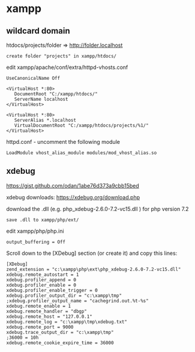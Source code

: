 # xampp

## wildcard domain

htdocs/projects/folder => http://folder.localhost

    create folder "projects" in xampp/htdocs/

edit xampp/apache/conf/extra/httpd-vhosts.conf

    UseCanonicalName Off

    <VirtualHost *:80>
       DocumentRoot "C:/xampp/htdocs/"
       ServerName localhost
    </VirtualHost>

    <VirtualHost *:80>
       ServerAlias *.localhost
       VirtualDocumentRoot "C:/xampp/htdocs/projects/%1/"
    </VirtualHost>

httpd.conf - uncomment the following module

    LoadModule vhost_alias_module modules/mod_vhost_alias.so

## xdebug

https://gist.github.com/odan/1abe76d373a9cbb15bed

xdebug downloads: https://xdebug.org/download.php

download the .dll (e.g. php_xdebug-2.6.0-7.2-vc15.dll ) for php version 7.2

    save .dll to xampp/php/ext/

edit xampp/php/php.ini

    output_buffering = Off

Scroll down to the [XDebug] section (or create it) and copy this lines:

    [XDebug]
    zend_extension = "c:\xampp\php\ext\php_xdebug-2.6.0-7.2-vc15.dll"
    xdebug.remote_autostart = 1
    xdebug.profiler_append = 0
    xdebug.profiler_enable = 0
    xdebug.profiler_enable_trigger = 0
    xdebug.profiler_output_dir = "c:\xampp\tmp"
    ;xdebug.profiler_output_name = "cachegrind.out.%t-%s"
    xdebug.remote_enable = 1
    xdebug.remote_handler = "dbgp"
    xdebug.remote_host = "127.0.0.1"
    xdebug.remote_log = "c:\xampp\tmp\xdebug.txt"
    xdebug.remote_port = 9000
    xdebug.trace_output_dir = "c:\xampp\tmp"
    ;36000 = 10h
    xdebug.remote_cookie_expire_time = 36000

